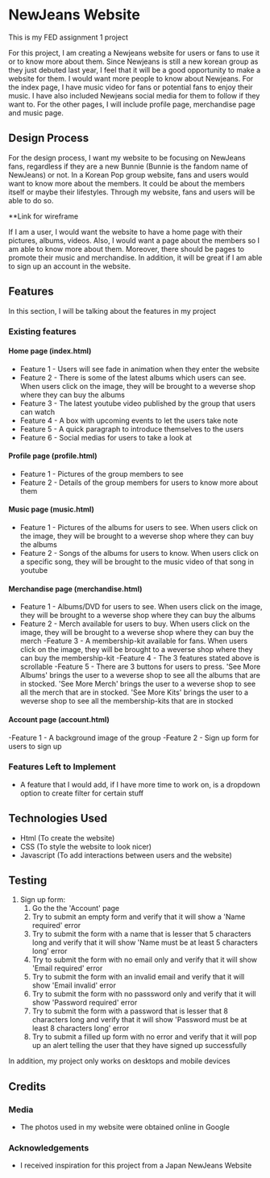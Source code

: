 # NewJeans Website

This is my FED assignment 1 project

For this project, I am creating a Newjeans website for users or fans to use it or to know more about them. Since Newjeans is still a new korean group as they just debuted last year, I feel that it will be a good opportunity to make a website for them. I would want more people to know about Newjeans. For the index page, I have music video for fans or potential fans to enjoy their music. I have also included Newjeans social media for them to follow if they want to. For the other pages, I will include profile page, merchandise page and music page.

## Design Process

For the design process, I want my website to be focusing on NewJeans fans, regardless if they are a new Bunnie (Bunnie is the fandom name of NewJeans) or not. In a Korean Pop group website, fans and users would want to know more about the members. It could be about the members itself or maybe their lifestyles. Through my website, fans and users will be able to do so.

**Link for wireframe

If I am a user, I would want the website to have a home page with their pictures, albums, videos. Also, I would want a page about the members so I am able to know more about them. Moreover, there should be pages to promote their music and merchandise. In addition, it will be great if I am able to sign up an account in the website.

## Features

In this section, I will be talking about the features in my project

### Existing features

#### Home page (index.html)

- Feature 1 - Users will see fade in animation when they enter the website
- Feature 2 - There is some of the latest albums which users can see. When users click on the image, they will be brought to a weverse shop where they can buy the albums
- Feature 3 - The latest youtube video published by the group that users can watch
- Feature 4 - A box with upcoming events to let the users take note
- Feature 5 - A quick paragraph to introduce themselves to the users
- Feature 6 - Social medias for users to take a look at

#### Profile page (profile.html)

- Feature 1 - Pictures of the group members to see
- Feature 2 - Details of the group members for users to know more about them

#### Music page (music.html)

- Feature 1 - Pictures of the albums for users to see. When users click on the image, they will be brought to a weverse shop where they can buy the albums
- Feature 2 - Songs of the albums for users to know. When users click on a specific song, they will be brought to the music video of that song in youtube

#### Merchandise page (merchandise.html)

- Feature 1 - Albums/DVD for users to see. When users click on the image, they will be brought to a weverse shop where they can buy the albums
- Feature 2 - Merch available for users to buy. When users click on the image, they will be brought to a weverse shop where they can buy the merch
-Feature 3 - A membership-kit available for fans. When users click on the image, they will be brought to a weverse shop where they can buy the membership-kit
-Feature 4 - The 3 features stated above is scrollable
-Feature 5 - There are 3 buttons for users to press. 'See More Albums' brings the user to a weverse shop to see all the albums that are in stocked. 'See More Merch' brings the user to a weverse shop to see all the merch that are in stocked. 'See More Kits' brings the user to a weverse shop to see all the membership-kits that are in stocked

#### Account page (account.html)

-Feature 1 - A background image of the group
-Feature 2 - Sign up form for users to sign up

### Features Left to Implement

- A feature that I would add, if I have more time to work on, is a dropdown option to create filter for certain stuff

## Technologies Used

- Html (To create the website)
- CSS (To style the website to look nicer)
- Javascript (To add interactions between users and the website)

## Testing

1. Sign up form:
    1. Go the the 'Account' page
    2. Try to submit an empty form and verify that it will show a 'Name required' error
    3. Try to submit the form with a name that is lesser that 5 characters long and verify that it will show 'Name must be at least 5 characters long' error
    4. Try to submit the form with no email only and verify that it will show 'Email required' error
    5. Try to submit the form with an invalid email and verify that it will show 'Email invalid' error
    6. Try to submit the form with no passsword only and verify that it will show 'Password required' error
    7. Try to submit the form with a password that is lesser that 8 characters long and verify that it will show 'Password must be at least 8 characters long' error
    8. Try to submit a filled up form with no error and verify that it will pop up an alert telling the user that they have signed up successfully

In addition, my project only works on desktops and mobile devices

## Credits

### Media
- The photos used in my website were obtained online in Google

### Acknowledgements

- I received inspiration for this project from a Japan NewJeans Website


